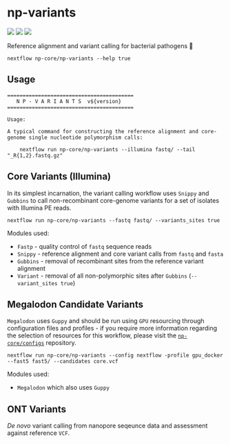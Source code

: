 # np-variants

![](https://img.shields.io/badge/lang-nextflow-41ab5d.svg)
![](https://img.shields.io/badge/version-0.1.0-addd8e.svg)
![](https://img.shields.io/badge/biorxiv-v0-f7fcb9.svg)

Reference alignment and variant calling for bacterial pathogens :orangutan:

```
nextflow np-core/np-variants --help true
```

## Usage

```
=========================================
   N P - V A R I A N T S  v${version}
=========================================

Usage:

A typical command for constructing the reference alignment and core-genome single nucleotide polymorphism calls:

    nextflow run np-core/np-variants --illumina fastq/ --tail "_R{1,2}.fastq.gz"

```

## Core Variants (Illumina)

In its simplest incarnation, the variant calling workflow uses `Snippy` and `Gubbins` to call non-recombinant core-genome variants for a set of isolates with Illumina PE reads.

```
nextflow run np-core/np-variants --fastq fastq/ --variants_sites true
```

Modules used:

* `Fastp` - quality control of `fastq` sequence reads 
* `Snippy` - reference alignment and core variant calls from `fastq` and `fasta`
* `Gubbins` - removal of recombinant sites from the reference variant alignment
* `Variant` - removal of all non-polymorphic sites after `Gubbins` (`--variant_sites true`)


## Megalodon Candidate Variants

`Megalodon` uses `Guppy` and should be run using `GPU` resourcing through configuration files and profiles - if you require more information regarding the selection of resources for this workflow, please visit the [`np-core/configs`](https://github.com/np-core/configs) repository.

```
nextflow run np-core/np-variants --config nextflow -profile gpu_docker --fast5 fast5/ --candidates core.vcf
```

Modules used:

* `Megalodon` which also uses `Guppy`

## ONT Variants

*De novo* variant calling from nanopore seqeunce data and assessment against reference `VCF`.
